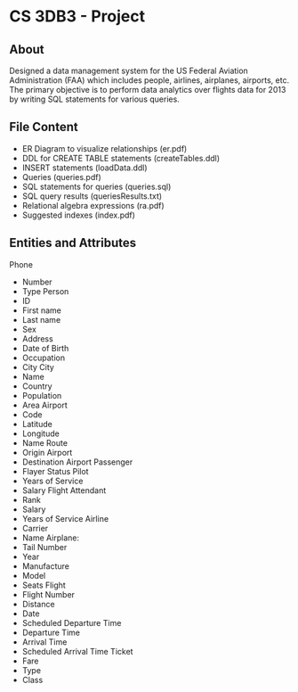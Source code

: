 # CS 3DB3 - Project

## About 

Designed a data management system for the US Federal Aviation Administration (FAA) which includes people, airlines, airplanes, airports, etc. The primary objective is to perform data analytics over flights data for 2013 by writing SQL statements for various queries.

## File Content

- ER Diagram to visualize relationships (er.pdf)
- DDL for CREATE TABLE statements (createTables.ddl)
- INSERT statements (loadData.ddl)
- Queries (queries.pdf)
- SQL statements for queries (queries.sql)
- SQL query results (queriesResults.txt)
- Relational algebra expressions (ra.pdf) 
- Suggested indexes (index.pdf)

## Entities and Attributes

Phone 
- Number 
- Type 
Person 
- ID
- First name 
- Last name
- Sex
- Address
- Date of Birth
- Occupation 
- City 
City
- Name
- Country 
- Population 
- Area
Airport 
- Code 
- Latitude
- Longitude
- Name
Route
- Origin Airport 
- Destination Airport 
Passenger 
- Flayer Status
Pilot
- Years of Service 
- Salary 
Flight Attendant 
- Rank
- Salary
- Years of Service 
Airline 
- Carrier 
- Name
Airplane: 
- Tail Number 
- Year
- Manufacture
- Model
- Seats 
Flight 
- Flight Number 
- Distance 
- Date
- Scheduled Departure Time 
- Departure Time
- Arrival Time
- Scheduled Arrival Time
Ticket 
- Fare 
- Type 
- Class 
